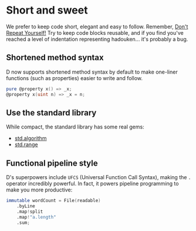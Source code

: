 # Short and sweet

We prefer to keep code short, elegant and easy to follow. Remember, [Don't Repeat Yourself!](https://en.wikipedia.org/wiki/Don%27t_repeat_yourself)
Try to keep code blocks reusable, and if you find you've reached a level of indentation representing hadouken... it's probably a bug.

## Shortened method syntax

D now supports shortened method syntax by default to make one-liner functions (such as properties) easier to write and follow.

```d
pure @property x() => _x;
@property x(uint n) => _x = n;
```

## Use the standard library

While compact, the standard library has some real gems:

 - [std.algorithm](https://dlang.org/phobos/std_algorithm.html)
 - [std.range](https://dlang.org/phobos/std_range.html)

## Functional pipeline style

D's superpowers include `UFCS` (Universal Function Call Syntax), making the `.` operator incredibly powerful. In fact, it powers pipeline programming to make you more productive:

```d
immutable wordCount = File(readable)
    .byLine
    .map!split
    .map!"a.length"
    .sum;
```
